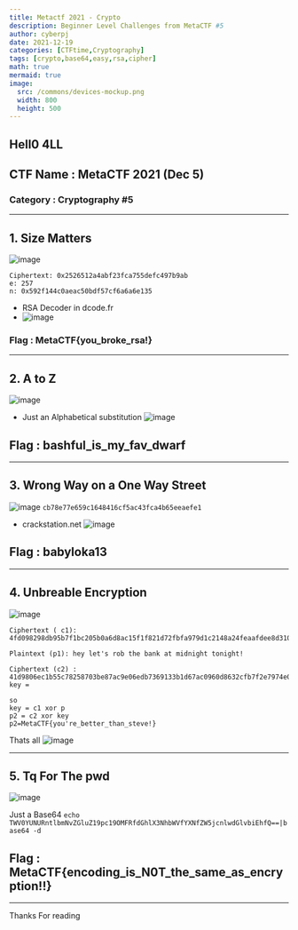 ```yaml
---
title: Metactf 2021 - Crypto 
description: Beginner Level Challenges from MetaCTF #5
author: cyberpj
date: 2021-12-19
categories: [CTFtime,Cryptography]
tags: [crypto,base64,easy,rsa,cipher]
math: true
mermaid: true
image:
  src: /commons/devices-mockup.png
  width: 800
  height: 500
---
```

## Hell0 4LL 
## CTF Name : MetaCTF 2021 (Dec 5)
### Category : Cryptography #5
----
## 1. Size Matters 
![image](https://user-images.githubusercontent.com/72292872/146650731-7c408104-53eb-4727-93dd-d46bc6105255.png)

 ```
 Ciphertext: 0x2526512a4abf23fca755defc497b9ab
e: 257
n: 0x592f144c0aeac50bdf57cf6a6a6e135
```
 - RSA Decoder in dcode.fr
 - ![image](https://user-images.githubusercontent.com/72292872/146650963-81c9486f-54f8-47fa-9139-e79279174077.png)

### Flag : MetaCTF{you_broke_rsa!}
-----

## 2. A to Z
![image](https://user-images.githubusercontent.com/72292872/146651012-1825e84d-47c2-4b79-a629-9689a9b64e7b.png)
- Just an Alphabetical substitution 
![image](https://user-images.githubusercontent.com/72292872/146651051-e1a5c792-5156-4325-80db-38bb04e46b5d.png)
## Flag : bashful_is_my_fav_dwarf

-----
## 3. Wrong Way on a One Way Street

![image](https://user-images.githubusercontent.com/72292872/146651106-b35be025-a24e-4b7e-87f2-d98f25572662.png)
`cb78e77e659c1648416cf5ac43fca4b65eeaefe1`

- crackstation.net
![image](https://user-images.githubusercontent.com/72292872/146651161-fee04a21-fc7b-4698-8c79-a937bd0329ab.png)
## Flag : babyloka13
-----
## 4. Unbreable Encryption

![image](https://user-images.githubusercontent.com/72292872/146651501-1db7070d-6412-4e86-b88b-47877ab78a6d.png)

 ```
 Ciphertext ( c1): 4fd098298db95b7f1bc205b0a6d8ac15f1f821d72fbfa979d1c2148a24feaafdee8d3108e8ce29c3ce1291

Plaintext (p1): hey let's rob the bank at midnight tonight!

Ciphertext (c2) : 41d9806ec1b55c78258703be87ac9e06edb7369133b1d67ac0960d8632cfb7f2e7974e0ff3c536c1871b
key = 
```
```
so 
key = c1 xor p
p2 = c2 xor key
p2=MetaCTF{you're_better_than_steve!}
```
Thats all 
![image](https://user-images.githubusercontent.com/72292872/146651484-4bbf6a93-e4be-4b91-8b43-a74f7d530ec9.png)

----

## 5. Tq For The pwd 
![image](https://user-images.githubusercontent.com/72292872/146651683-b1caab66-e230-4892-a14b-3e3441ed8f26.png)

Just a Base64 
```echo TWV0YUNURntlbmNvZGluZ19pc19OMFRfdGhlX3NhbWVfYXNfZW5jcnlwdGlvbiEhfQ==|base64 -d ```
                                                                                                              
## Flag : MetaCTF{encoding_is_N0T_the_same_as_encryption!!}  

------
Thanks For reading


